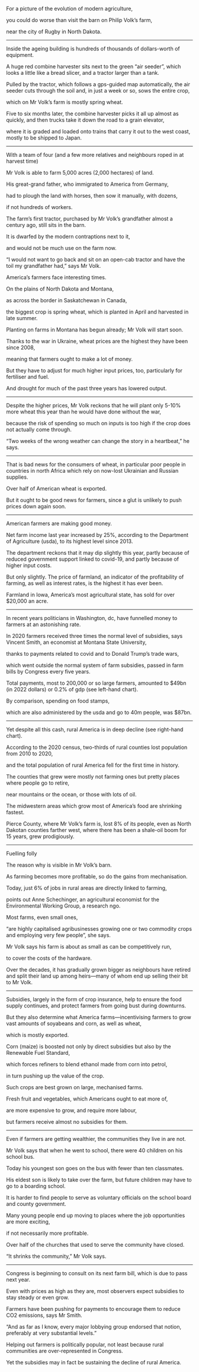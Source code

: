 For a picture of the evolution of modern agriculture, 

you could do worse than visit the barn on Philip Volk’s farm, 

near the city of Rugby in North Dakota. 


---
Inside the ageing building is hundreds of thousands of dollars-worth of equipment. 

A huge red combine harvester sits next to the green “air seeder”, which looks a little like a bread slicer, and a tractor larger than a tank. 

Pulled by the tractor, which follows a gps-guided map automatically, the air seeder cuts through the soil and, in just a week or so, sows the entire crop,

which on Mr Volk’s farm is mostly spring wheat. 

Five to six months later, the combine harvester picks it all up almost as quickly, and then trucks take it down the road to a grain elevator, 

where it is graded and loaded onto trains that carry it out to the west coast, mostly to be shipped to Japan.


---


With a team of four (and a few more relatives and neighbours roped in at harvest time) 

Mr Volk is able to farm 5,000 acres (2,000 hectares) of land. 

His great-grand father, who immigrated to America from Germany, 

had to plough the land with horses, then sow it manually, with dozens, 

if not hundreds of workers. 

The farm’s first tractor, purchased by Mr Volk’s grandfather almost a century ago, still sits in the barn. 

It is dwarfed by the modern contraptions next to it, 

and would not be much use on the farm now. 

“I would not want to go back and sit on an open-cab tractor and have the toil my grandfather had,” says Mr Volk.



America’s farmers face interesting times. 

On the plains of North Dakota and Montana, 

as across the border in Saskatchewan in Canada, 

the biggest crop is spring wheat, which is planted in April and harvested in late summer.

Planting on farms in Montana has begun already; Mr Volk will start soon. 

Thanks to the war in Ukraine, wheat prices are the highest they have been since 2008,

meaning that farmers ought to make a lot of money. 

But they have to adjust for much higher input prices, too, particularly for fertiliser and fuel.

And drought for much of the past three years has lowered output.

---

Despite the higher prices, Mr Volk reckons that he will plant only 5-10% more wheat this year than he would have done without the war, 

because the risk of spending so much on inputs is too high if the crop does not actually come through.

“Two weeks of the wrong weather can change the story in a heartbeat,” he says.

---

That is bad news for the consumers of wheat, in particular poor people in countries in north Africa which rely on now-lost Ukrainian and Russian supplies.

Over half of American wheat is exported. 

But it ought to be good news for farmers, since a glut is unlikely to push prices down again soon.


---
American farmers are making good money. 

Net farm income last year increased by 25%, according to the Department of Agriculture (usda), to its highest level since 2013.

The department reckons that it may dip slightly this year, partly because of reduced government support linked to covid-19, and partly because of higher input costs. 

But only slightly. The price of farmland, an indicator of the profitability of farming, as well as interest rates, is the highest it has ever been. 

Farmland in Iowa, America’s most agricultural state, has sold for over $20,000 an acre.


---

In recent years politicians in Washington, dc, have funnelled money to farmers at an astonishing rate. 

In 2020 farmers received three times the normal level of subsidies, says Vincent Smith, an economist at Montana State University, 

thanks to payments related to covid and to Donald Trump’s trade wars, 

which went outside the normal system of farm subsidies, passed in farm bills by Congress every five years. 

Total payments, most to 200,000 or so large farmers, amounted to $49bn (in 2022 dollars) or 0.2% of gdp (see left-hand chart).

By comparison, spending on food stamps, 

which are also administered by the usda and go to 40m people, was $87bn.



---
Yet despite all this cash, rural America is in deep decline (see right-hand chart). 


According to the 2020 census, two-thirds of rural counties lost population from 2010 to 2020, 

and the total population of rural America fell for the first time in history. 

The counties that grew were mostly not farming ones but pretty places where people go to retire, 

near mountains or the ocean, or those with lots of oil. 

The midwestern areas which grow most of America’s food are shrinking fastest. 

Pierce County, where Mr Volk’s farm is, lost 8% of its people, even as North Dakotan counties farther west, where there has been a shale-oil boom for 15 years, grew prodigiously.


---
Fuelling folly


The reason why is visible in Mr Volk’s barn. 

As farming becomes more profitable, so do the gains from mechanisation. 

Today, just 6% of jobs in rural areas are directly linked to farming, 

points out Anne Schechinger, an agricultural economist for the Environmental Working Group, a research ngo. 

Most farms, even small ones, 

“are highly capitalised agribusinesses growing one or two commodity crops and employing very few people”, she says. 

Mr Volk says his farm is about as small as can be competitively run, 

to cover the costs of the hardware. 

Over the decades, it has gradually grown bigger as neighbours have retired and split their land up among heirs—many of whom end up selling their bit to Mr Volk.

---

Subsidies, largely in the form of crop insurance, help to ensure the food supply continues, and protect farmers from going bust during downturns. 

But they also determine what America farms—incentivising farmers to grow vast amounts of soyabeans and corn, as well as wheat, 

which is mostly exported. 

Corn (maize) is boosted not only by direct subsidies but also by the Renewable Fuel Standard, 

which forces refiners to blend ethanol made from corn into petrol,

in turn pushing up the value of the crop.

Such crops are best grown on large, mechanised farms. 

Fresh fruit and vegetables, which Americans ought to eat more of, 

are more expensive to grow, and require more labour, 

but farmers receive almost no subsidies for them.

---

Even if farmers are getting wealthier, the communities they live in are not. 

Mr Volk says that when he went to school, there were 40 children on his school bus. 

Today his youngest son goes on the bus with fewer than ten classmates. 

His eldest son is likely to take over the farm, but future children may have to go to a boarding school. 

It is harder to find people to serve as voluntary officials on the school board and county government.

Many young people end up moving to places where the job opportunities are more exciting,

if not necessarily more profitable. 

Over half of the churches that used to serve the community have closed.

“It shrinks the community,” Mr Volk says.


---
Congress is beginning to consult on its next farm bill, which is due to pass next year. 

Even with prices as high as they are, most observers expect subsidies to stay steady or even grow.

Farmers have been pushing for payments to encourage them to reduce CO2 emissions, says Mr Smith. 

“And as far as I know, every major lobbying group endorsed that notion, preferably at very substantial levels.”

Helping out farmers is politically popular, not least because rural communities are over-represented in Congress.

Yet the subsidies may in fact be sustaining the decline of rural America. 
